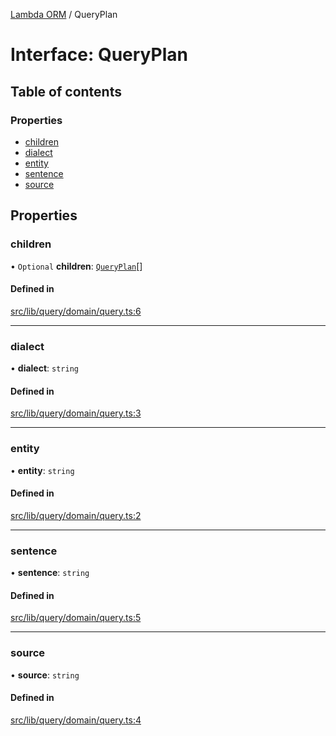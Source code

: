 [Lambda ORM](../README.md) / QueryPlan

# Interface: QueryPlan

## Table of contents

### Properties

- [children](QueryPlan.md#children)
- [dialect](QueryPlan.md#dialect)
- [entity](QueryPlan.md#entity)
- [sentence](QueryPlan.md#sentence)
- [source](QueryPlan.md#source)

## Properties

### children

• `Optional` **children**: [`QueryPlan`](QueryPlan.md)[]

#### Defined in

[src/lib/query/domain/query.ts:6](https://github.com/FlavioLionelRita/lambdaorm-base/blob/33775f8/src/lib/query/domain/query.ts#L6)

___

### dialect

• **dialect**: `string`

#### Defined in

[src/lib/query/domain/query.ts:3](https://github.com/FlavioLionelRita/lambdaorm-base/blob/33775f8/src/lib/query/domain/query.ts#L3)

___

### entity

• **entity**: `string`

#### Defined in

[src/lib/query/domain/query.ts:2](https://github.com/FlavioLionelRita/lambdaorm-base/blob/33775f8/src/lib/query/domain/query.ts#L2)

___

### sentence

• **sentence**: `string`

#### Defined in

[src/lib/query/domain/query.ts:5](https://github.com/FlavioLionelRita/lambdaorm-base/blob/33775f8/src/lib/query/domain/query.ts#L5)

___

### source

• **source**: `string`

#### Defined in

[src/lib/query/domain/query.ts:4](https://github.com/FlavioLionelRita/lambdaorm-base/blob/33775f8/src/lib/query/domain/query.ts#L4)
